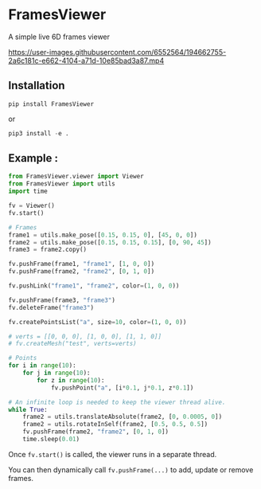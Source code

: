 # FramesViewer 

A simple live 6D frames viewer

https://user-images.githubusercontent.com/6552564/194662755-2a6c181c-e662-4104-a71d-10e85bad3a87.mp4

## Installation
```console
pip install FramesViewer
```

or

```python
pip3 install -e .
```

## Example : 
```python
from FramesViewer.viewer import Viewer 
from FramesViewer import utils
import time

fv = Viewer()
fv.start()

# Frames
frame1 = utils.make_pose([0.15, 0.15, 0], [45, 0, 0])
frame2 = utils.make_pose([0.15, 0.15, 0.15], [0, 90, 45])
frame3 = frame2.copy()

fv.pushFrame(frame1, "frame1", [1, 0, 0])
fv.pushFrame(frame2, "frame2", [0, 1, 0])

fv.pushLink("frame1", "frame2", color=(1, 0, 0))

fv.pushFrame(frame3, "frame3")
fv.deleteFrame("frame3")

fv.createPointsList("a", size=10, color=(1, 0, 0))

# verts = [[0, 0, 0], [1, 0, 0], [1, 1, 0]]
# fv.createMesh("test", verts=verts)

# Points
for i in range(10):
    for j in range(10):
        for z in range(10):
            fv.pushPoint("a", [i*0.1, j*0.1, z*0.1])

# An infinite loop is needed to keep the viewer thread alive.
while True:
    frame2 = utils.translateAbsolute(frame2, [0, 0.0005, 0])
    frame2 = utils.rotateInSelf(frame2, [0.5, 0.5, 0.5])
    fv.pushFrame(frame2, "frame2", [0, 1, 0])
    time.sleep(0.01)

```

Once `fv.start()` is called, the viewer runs in a separate thread. 

You can then dynamically call `fv.pushFrame(...)` to add, update or remove frames.


